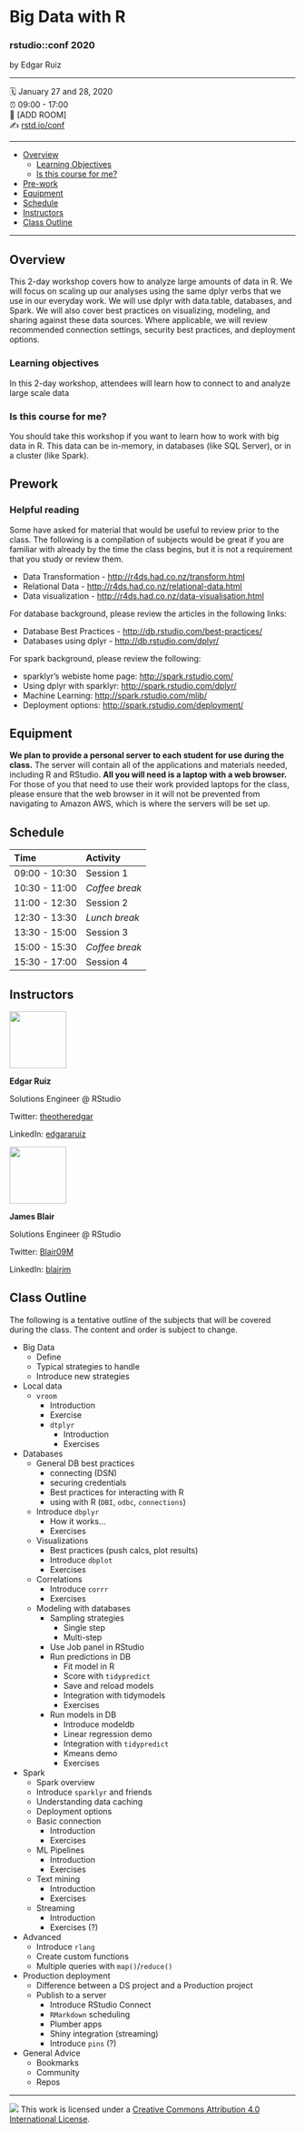 Big Data with R
================

### rstudio::conf 2020

by Edgar Ruiz

-----

:spiral_calendar: January 27 and 28, 2020  
:alarm_clock:     09:00 - 17:00  
:hotel:           \[ADD ROOM\]  
:writing_hand:    [rstd.io/conf](http://rstd.io/conf)

-----

* [Overview](#overview)
  * [Learning Objectives](#learning-objectives)
  * [Is this course for me?](#is-this-course-for-me)
* [Pre-work](#prework)
* [Equipment](#equipment)
* [Schedule](#schedule)
* [Instructors](#instructors)
* [Class Outline](#class-outline)

-----

## Overview

This 2-day workshop covers how to analyze large amounts of data in R.  We will focus on scaling up our analyses using the same dplyr verbs that we use in our everyday work. We will use dplyr with data.table, databases, and Spark.  We will also cover best practices on visualizing, modeling, and sharing against these data sources.  Where applicable, we will review recommended connection settings, security best practices, and deployment options.

### Learning objectives

In this 2-day workshop, attendees will learn how to connect to and analyze large scale data

### Is this course for me?

You should take this workshop if you want to learn how to work with big data in R. This data can be in-memory, in databases (like SQL Server), or in a cluster (like Spark).

## Prework

### Helpful reading

Some have asked for material that would be useful to review prior to the class.  The following is a compilation of subjects would be great if you are familiar with already by the time the class begins, but it is not a requirement that you study or review them. 

* Data Transformation - http://r4ds.had.co.nz/transform.html
* Relational Data - http://r4ds.had.co.nz/relational-data.html
* Data visualization - http://r4ds.had.co.nz/data-visualisation.html

For database background, please review the articles in the following links:

* Database Best Practices - http://db.rstudio.com/best-practices/
* Databases using dplyr - http://db.rstudio.com/dplyr/

For spark background, please review the following:

* sparklyr’s webiste home page: http://spark.rstudio.com/
* Using dplyr with sparklyr: http://spark.rstudio.com/dplyr/
* Machine Learning: http://spark.rstudio.com/mlib/
* Deployment options: http://spark.rstudio.com/deployment/

## Equipment

**We plan to provide a personal server to each student for use during the class.**  The server will contain all of the applications and materials needed, including R and RStudio.  **All you will need is a laptop with a web browser.**  For those of you that need to use their work provided laptops for the class, please ensure that the web browser in it will not be prevented from navigating to Amazon AWS, which is where the servers will be set up.

## Schedule

| Time          | Activity         |
| :------------ | :--------------- |
| 09:00 - 10:30 | Session 1        |
| 10:30 - 11:00 | *Coffee break*   |
| 11:00 - 12:30 | Session 2        |
| 12:30 - 13:30 | *Lunch break*    |
| 13:30 - 15:00 | Session 3        |
| 15:00 - 15:30 | *Coffee break*   |
| 15:30 - 17:00 | Session 4        |

## Instructors

<img src="https://avatars1.githubusercontent.com/u/7875923?s=460&v=4" width="100"/> 

**Edgar Ruiz**

Solutions Engineer @ RStudio

Twitter: [theotheredgar](https://twitter.com/theotheredgar)

LinkedIn: [edgararuiz](https://www.linkedin.com/in/edgararuiz/)

<img src="https://avatars2.githubusercontent.com/u/10444878?s=460&v=4" width="100"/> 

**James Blair** 

Solutions Engineer @ RStudio 

Twitter: [Blair09M](https://twitter.com/Blair09M) 

LinkedIn: [blairjm](https://www.linkedin.com/in/blairjm/) 

## Class Outline

The following is a tentative outline of the subjects that will be covered during the class.  The content and order is subject to change. 

- Big Data
  - Define
  - Typical strategies to handle
  - Introduce new strategies
- Local data
  - `vroom`
      - Introduction
      - Exercise
    - `dtplyr`
      - Introduction
      - Exercises
- Databases
  - General DB best practices 
    - connecting (DSN)
    - securing credentials
    - Best practices for interacting with R 
    - using with R (`DBI`, `odbc`, `connections`)
  - Introduce `dbplyr`
    - How it works…
    - Exercises
  - Visualizations
    - Best practices (push calcs, plot results)
    - Introduce `dbplot`
    - Exercises
  - Correlations
    - Introduce `corrr`
    - Exercises
  - Modeling with databases
    - Sampling strategies
      - Single step
      - Multi-step
    - Use Job panel in RStudio
    - Run predictions in DB
      - Fit model in R
      - Score with `tidypredict`
      - Save and reload models
      - Integration with tidymodels
      - Exercises
    - Run models in DB
      - Introduce modeldb
      - Linear regression demo 
      - Integration with `tidypredict`
      - Kmeans demo
      - Exercises
- Spark
  - Spark overview
  - Introduce `sparklyr` and friends
  - Understanding data caching
  - Deployment options
  - Basic connection
    - Introduction
    - Exercises
  - ML Pipelines
    - Introduction
    - Exercises
  - Text mining
    - Introduction
    - Exercises
  - Streaming	
    - Introduction
    - Exercises (?)
- Advanced 
  - Introduce `rlang`
  - Create custom functions 
  - Multiple queries with `map()`/`reduce()`
- Production deployment
  - Difference between a DS project and a Production project
  - Publish to a server
    - Introduce RStudio Connect
    - `RMarkdown` scheduling
    - Plumber apps
    - Shiny integration (streaming)
    - Introduce `pins` (?)
- General Advice
  - Bookmarks
  - Community
  - Repos


-----

![](https://i.creativecommons.org/l/by/4.0/88x31.png) This work is
licensed under a [Creative Commons Attribution 4.0 International
License](https://creativecommons.org/licenses/by/4.0/).
